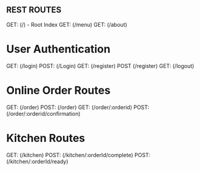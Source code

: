 ## REST ROUTES

GET: (/) - Root Index
GET: (/menu) 
GET: (/about)

# User Authentication
GET: (/login)
POST: (/Login)
GET: (/register)
POST (/register)
GET: (/logout)

# Online Order Routes
GET: (/order)
POST: (/order) 
GET:  (/order/:orderid)
POST: (/order/:orderid/confirmation)


# Kitchen Routes
GET: (/kitchen)
POST: (/kitchen/:orderId/complete)
POST: (/kitchen/:orderId/ready)




